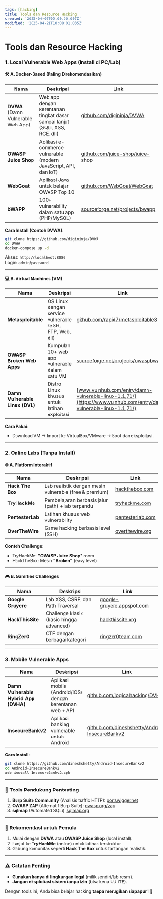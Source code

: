 ```yaml
---
tags: [hacking]
title: Tools dan Resource Hacking
created: '2025-04-07T05:09:56.097Z'
modified: '2025-04-21T10:08:01.035Z'
---
```


# Tools dan Resource Hacking
### **1. Local Vulnerable Web Apps (Install di PC/Lab)**
#### 🛠️ **A. Docker-Based (Paling Direkomendasikan)**
| Nama | Deskripsi | Link |
|------|-----------|------|
| **DVWA** (Damn Vulnerable Web App) | Web app dengan kerentanan tingkat dasar sampai lanjut (SQLi, XSS, RCE, dll) | [github.com/digininja/DVWA](https://github.com/digininja/DVWA) |
| **OWASP Juice Shop** | Aplikasi e-commerce vulnerable (modern JavaScript, API, dan IoT) | [github.com/juice-shop/juice-shop](https://github.com/juice-shop/juice-shop) |
| **WebGoat** | Aplikasi Java untuk belajar OWASP Top 10 | [github.com/WebGoat/WebGoat](https://github.com/WebGoat/WebGoat) |
| **bWAPP** | 100+ vulnerability dalam satu app (PHP/MySQL) | [sourceforge.net/projects/bwapp](https://sourceforge.net/projects/bwapp/) |

**Cara Install (Contoh DVWA)**:
```bash
git clone https://github.com/digininja/DVWA
cd DVWA
docker-compose up -d
```
Akses: `http://localhost:8080`  
Login: `admin`/`password`

---

#### 💻 **B. Virtual Machines (VM)**
| Nama | Deskripsi | Link |
|------|-----------|------|
| **Metasploitable** | OS Linux dengan service vulnerable (SSH, FTP, Web, dll) | [github.com/rapid7/metasploitable3](https://github.com/rapid7/metasploitable3) |
| **OWASP Broken Web Apps** | Kumpulan 10+ web app vulnerable dalam satu VM | [sourceforge.net/projects/owaspbwa](https://sourceforge.net/projects/owaspbwa/) |
| **Damn Vulnerable Linux (DVL)** | Distro Linux khusus untuk latihan exploitasi | [www.vulnhub.com/entry/damn-vulnerable-linux-1.1,71/](https://www.vulnhub.com/entry/damn-vulnerable-linux-1.1,71/) |

**Cara Pakai**:
- Download VM → Import ke VirtualBox/VMware → Boot dan eksploitasi.

---

### **2. Online Labs (Tanpa Install)**
#### 🌐 **A. Platform Interaktif**
| Nama | Deskripsi | Link |
|------|-----------|------|
| **Hack The Box** | Lab realistik dengan mesin vulnerable (free & premium) | [hackthebox.com](https://www.hackthebox.com/) |
| **TryHackMe** | Pembelajaran berbasis jalur (path) + lab terpandu | [tryhackme.com](https://tryhackme.com/) |
| **PentesterLab** | Latihan khusus web vulnerability | [pentesterlab.com](https://pentesterlab.com/) |
| **OverTheWire** | Game hacking berbasis level (SSH) | [overthewire.org](https://overthewire.org/) |

**Contoh Challenge**:
- TryHackMe: **"OWASP Juice Shop"** room  
- HackTheBox: Mesin **"Broken"** (easy level)

---

#### 🎮 **B. Gamified Challenges**
| Nama | Deskripsi | Link |
|------|-----------|------|
| **Google Gruyere** | Lab XSS, CSRF, dan Path Traversal | [google-gruyere.appspot.com](https://google-gruyere.appspot.com/) |
| **HackThisSite** | Challenge klasik (basic hingga advanced) | [hackthissite.org](https://www.hackthissite.org/) |
| **RingZer0** | CTF dengan berbagai kategori | [ringzer0team.com](https://ringzer0team.com/) |

---

### **3. Mobile Vulnerable Apps**
| Nama | Deskripsi | Link |
|------|-----------|------|
| **Damn Vulnerable Hybrid App (DVHA)** | Aplikasi mobile (Android/iOS) dengan kerentanan web + API | [github.com/logicalhacking/DVHAP](https://github.com/logicalhacking/DVHAP) |
| **InsecureBankv2** | Aplikasi banking vulnerable untuk Android | [github.com/dineshshetty/Android-InsecureBankv2](https://github.com/dineshshetty/Android-InsecureBankv2) |

**Cara Install**:
```bash
git clone https://github.com/dineshshetty/Android-InsecureBankv2
cd Android-InsecureBankv2
adb install InsecureBankv2.apk
```

---

### **🔧 Tools Pendukung Pentesting**
1. **Burp Suite Community** (Analisis traffic HTTP): [portswigger.net](https://portswigger.net/burp/communitydownload)  
2. **OWASP ZAP** (Alternatif Burp Suite): [owasp.org/zap](https://www.zaproxy.org/)  
3. **sqlmap** (Automated SQLi): [sqlmap.org](https://sqlmap.org/)  

---

### **📌 Rekomendasi untuk Pemula**
1. Mulai dengan **DVWA** atau **OWASP Juice Shop** (local install).  
2. Lanjut ke **TryHackMe** (online) untuk latihan terstruktur.  
3. Gabung komunitas seperti **Hack The Box** untuk tantangan realistik.  

---

### **⚠️ Catatan Penting**
- **Gunakan hanya di lingkungan legal** (milik sendiri/lab resmi).  
- **Jangan eksploitasi sistem tanpa izin** (bisa kena UU ITE).  

Dengan tools ini, Anda bisa belajar hacking **tanpa merugikan siapapun**! 🚀
